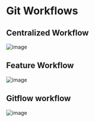 # Git Workflows 

## Centralized Workflow 

![image](https://github.com/jmetzger/training-git-sourcetree-bash/assets/1933318/42fa668e-1da3-4c8c-99ba-c55493df706a)

## Feature Workflow 

![image](https://github.com/jmetzger/training-git-sourcetree-bash/assets/1933318/d6d07140-4335-4898-bed0-abaeb99f7a59)

## Gitflow workflow 

![image](https://github.com/jmetzger/training-git-sourcetree-bash/assets/1933318/38d55a3b-87dd-4de3-a292-defd42274fe0)
